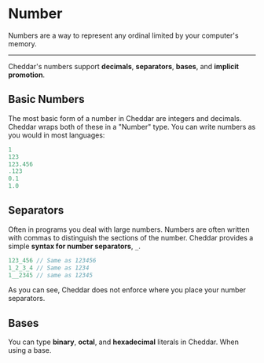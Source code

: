 # Number

Numbers are a way to represent any ordinal limited by your computer's memory.

---

Cheddar's numbers support **decimals**, **separators**, **bases**, and **implicit promotion**.

## Basic Numbers

The most basic form of a number in Cheddar are integers and decimals. Cheddar wraps both of these in a "Number" type. You can write numbers as you would in most languages:

```c
1
123
123.456
.123
0.1
1.0
```

## Separators
 Often in programs you deal with large numbers. Numbers are often written with commas to distinguish the sections of the number. Cheddar provides a simple **syntax for number separators**, `_`.
 
 ```swift
 123_456 // Same as 123456
 1_2_3_4 // Same as 1234
 1__2345 // same as 12345
 ```
 
 As you can see, Cheddar does not enforce where you place your number separators.
 
 ## Bases
 
 You can type **binary**, **octal**, and **hexadecimal** literals in Cheddar. When using a base.